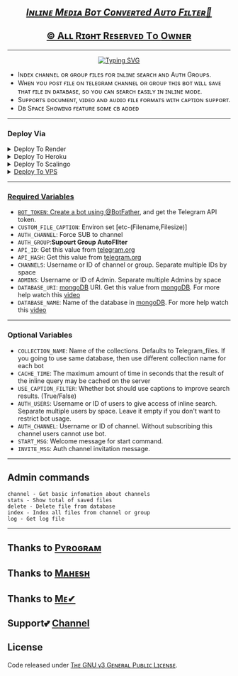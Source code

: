 <p align="Center">
  <a href="github.com/Inline-Media" alt='Auto'><h2 align='center'><i>Iɴʟɪɴᴇ Mᴇᴅɪᴀ Bᴏᴛ Cᴏɴᴠᴇʀᴛed Aᴜᴛᴏ Fɪʟᴛᴇʀ🤳</i><br>
  <br>©&nbsp;Aʟʟ Rɪɢʜᴛ Rᴇsᴇʀᴠᴇᴅ Tᴏ <a href="https://github.com/GouthamSER">Oᴡɴᴇʀ</a></a></h2>
</p>

<hr>
<!Typing svg>
<p align = "center">
<a href="https://git.io/typing-svg"><img src="https://readme-typing-svg.demolab.com?font=Monospace&weight=100&size=25&pause=2500&color=F7F7F7&width=435&lines=We%CA%9F%E1%B4%84%E1%B4%8F%E1%B4%8D%E1%B4%87+T%E1%B4%8F+G%E1%B4%8F%E1%B4%9C%E1%B4%9B%CA%9Ca%E1%B4%8D+Se%CA%80+G%C9%AA%E1%B4%9BH%E1%B4%9C%CA%99;T%CA%9C%C9%AAs+%C9%AAs+S%C9%AA%E1%B4%8D%E1%B4%98%CA%9F%E1%B4%87+A%E1%B4%9C%E1%B4%9B%E1%B4%8F%D2%93%C9%AA%CA%9F%E1%B4%9B%E1%B4%87%CA%80+B%E1%B4%8F%E1%B4%9B+;R%E1%B4%87-E%E1%B4%85%C9%AA%E1%B4%9B%E1%B4%87%E1%B4%85+W%C9%AA%E1%B4%9B%CA%9C+S%C9%AA%E1%B4%8D%E1%B4%98%CA%9F%E1%B4%87+C%E1%B4%8F%E1%B4%85%E1%B4%87s;D%E1%B4%87%E1%B4%98%CA%9F%E1%B4%8F%CA%8F+%C9%AA%C9%B4+Va%CA%80%C9%AA%E1%B4%8F%E1%B4%9Cs+S%E1%B4%9B%CA%80ea%E1%B4%8Ds" alt="Typing SVG" /></a>
</p>

* Iɴᴅᴇx ᴄʜᴀɴɴᴇʟ ᴏʀ ɢʀᴏᴜᴘ ғɪʟᴇs ғᴏʀ ɪɴʟɪɴᴇ sᴇᴀʀᴄʜ ᴀɴᴅ Aᴜᴛʜ Gʀᴏᴜᴘs.
* Wʜᴇɴ ʏᴏᴜ ᴘᴏsᴛ ғɪʟᴇ ᴏɴ ᴛᴇʟᴇɢʀᴀᴍ ᴄʜᴀɴɴᴇʟ ᴏʀ ɢʀᴏᴜᴘ ᴛʜɪs ʙᴏᴛ ᴡɪʟʟ sᴀᴠᴇ ᴛʜᴀᴛ ғɪʟᴇ ɪɴ ᴅᴀᴛᴀʙᴀsᴇ, sᴏ ʏᴏᴜ ᴄᴀɴ sᴇᴀʀᴄʜ ᴇᴀsɪʟʏ ɪɴ ɪɴʟɪɴᴇ ᴍᴏᴅᴇ.
* Sᴜᴘᴘᴏʀᴛs ᴅᴏᴄᴜᴍᴇɴᴛ, ᴠɪᴅᴇᴏ ᴀɴᴅ ᴀᴜᴅɪᴏ ғɪʟᴇ ғᴏʀᴍᴀᴛs ᴡɪᴛʜ ᴄᴀᴘᴛɪᴏɴ sᴜᴘᴘᴏʀᴛ.
* Dʙ Sᴘᴀᴄᴇ Sʜᴏᴡɪɴɢ ғᴇᴀᴛᴜʀᴇ sᴏᴍᴇ ᴄʙ ᴀᴅᴅᴇᴅ
<hr>

### Deploy Via 
<details><summary>Deploy To Render</summary>
<br>
<a href="https://render.com/deploy?repo=https://github.com/GouthamSER/Inline-Media">
<img src="https://render.com/images/deploy-to-render-button.svg" alt="Deploy to Render">
</a>
</details>

<details><summary>Deploy To Heroku</summary>
<br>
<a href="https://heroku.com/deploy?repo=https://github.com/GouthamSER/Inline-Media">
<img src="https://www.herokucdn.com/deploy/button.svg" alt="Deploy">
</a>
</details>

<details><summary>Deploy To Scalingo</summary>
<a href="https://dashboard.scalingo.com/create/app?source=https://github.com/GouthamSER/KuttuBot">
<img src="https://cdn.scalingo.com/deploy/button.svg"
</a>
</details>

<details><summary>Deploy To VPS</summary>
<p>
<pre>
git clone https://github.com/GouthamSER/Inline-Media
# Install Packages
pip3 install -U -r requirements.txt
Edit info.py with variables as given below then run bot
python3 bot.py
</pre>
</p>
</details>

<hr>

### Required Variables
* `BOT_TOKEN`: Create a bot using [@BotFather](https://telegram.dog/BotFather), and get the Telegram API token.
* `CUSTOM_FILE_CAPTION`: Environ set [etc-(Filename,Filesize)]
* `AUTH_CHANNEL`: Force SUB to channel
* `AUTH_GROUP`:**Supourt Group AutoFIlter**
* `API_ID`: Get this value from [telegram.org](https://my.telegram.org/apps)
* `API_HASH`: Get this value from [telegram.org](https://my.telegram.org/apps)
* `CHANNELS`: Username or ID of channel or group. Separate multiple IDs by space
* `ADMINS`: Username or ID of Admin. Separate multiple Admins by space
* `DATABASE_URI`: [mongoDB](https://www.mongodb.com) URI. Get this value from [mongoDB](https://www.mongodb.com). For more help watch this [video](https://youtu.be/@im_goutham_josh)
* `DATABASE_NAME`: Name of the database in [mongoDB](https://www.mongodb.com). For more help watch this [video](https://youtu.be/@im_goutham_josh)

<hr>

### Optional Variables
* `COLLECTION_NAME`: Name of the collections. Defaults to Telegram_files. If you going to use same database, then use different collection name for each bot
* `CACHE_TIME`: The maximum amount of time in seconds that the result of the inline query may be cached on the server
* `USE_CAPTION_FILTER`: Whether bot should use captions to improve search results. (True/False)
* `AUTH_USERS`: Username or ID of users to give access of inline search. Separate multiple users by space. Leave it empty if you don't want to restrict bot usage.
* `AUTH_CHANNEL`: Username or ID of channel. Without subscribing this channel users cannot use bot.
* `START_MSG`: Welcome message for start command.
* `INVITE_MSG`: Auth channel invitation message.

<hr>

## Admin commands
```
channel - Get basic infomation about channels
stats - Show total of saved files
delete - Delete file from database
index - Index all files from channel or group
log - Get log file
```
<hr>

## Thanks to [Pʏʀᴏɢʀᴀᴍ](https://github.com/pyrogram/pyrogram)
## Thanks to [Mᴀʜᴇsʜ](https://github.com/Mahesh0253)
## Thanks to [Mᴇ✔](https://github.com/GouthamSER)

## Support💕 [Channel](https://t.me/wudixh13)

## License
Code released under [Tʜᴇ GNU ᴠ3 Gᴇɴᴇʀᴀʟ Pᴜʙʟɪᴄ Lɪᴄᴇɴsᴇ](LICENSE).

